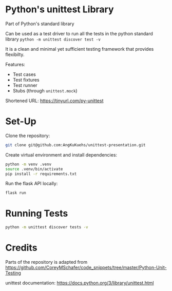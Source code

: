 # Python's unittest Library

Part of Python's standard library

Can be used as a test driver to run all the tests in the python standard library `python -m unittest discover test -v`

It is a clean and minimal yet sufficient testing framework that provides flexibilty.

Features:
- Test cases
- Test fixtures
- Test runner
- Stubs (through `unittest.mock`)

Shortened URL: https://tinyurl.com/py-unittest 

# Set-Up
Clone the repository:
```bash
git clone git@github.com:AngKuKuehs/unittest-presentation.git
```

Create virtual environment and install dependencies:
```bash
python -m venv .venv
source .venv/bin/activate
pip install -r requirements.txt
```

Run the flask API locally:
```bash
flask run
```

# Running Tests
```bash
python -m unittest discover tests -v
```

# Credits
Parts of the repository is adapted from https://github.com/CoreyMSchafer/code_snippets/tree/master/Python-Unit-Testing

unittest documentation: https://docs.python.org/3/library/unittest.html 
